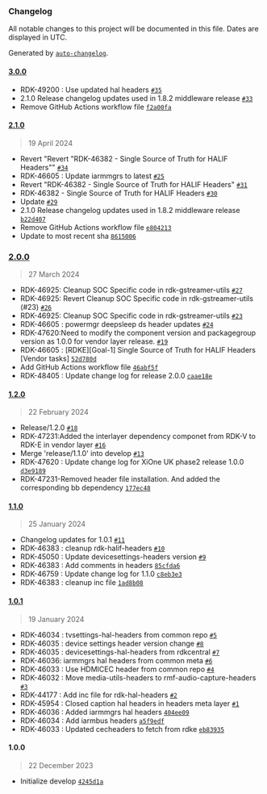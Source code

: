 ### Changelog

All notable changes to this project will be documented in this file. Dates are displayed in UTC.

Generated by [`auto-changelog`](https://github.com/CookPete/auto-changelog).

#### [3.0.0](https://github.com/rdk-e/meta-rdk-halif-headers/compare/2.1.0...3.0.0)

- RDK-49200 : Use updated hal headers [`#35`](https://github.com/rdk-e/meta-rdk-halif-headers/pull/35)
- 2.1.0 Release changelog updates used in 1.8.2 middleware release [`#33`](https://github.com/rdk-e/meta-rdk-halif-headers/pull/33)
- Remove GitHub Actions workflow file [`f2a00fa`](https://github.com/rdk-e/meta-rdk-halif-headers/commit/f2a00fac1d53a652a2290eac732cea68ebafd426)

#### [2.1.0](https://github.com/rdk-e/meta-rdk-halif-headers/compare/2.0.0...2.1.0)

> 19 April 2024

- Revert "Revert "RDK-46382 - Single Source of Truth for HALIF Headers"" [`#34`](https://github.com/rdk-e/meta-rdk-halif-headers/pull/34)
- RDK-46605 : Update iarmmgrs to latest [`#25`](https://github.com/rdk-e/meta-rdk-halif-headers/pull/25)
- Revert "RDK-46382 - Single Source of Truth for HALIF Headers" [`#31`](https://github.com/rdk-e/meta-rdk-halif-headers/pull/31)
- RDK-46382 - Single Source of Truth for HALIF Headers [`#30`](https://github.com/rdk-e/meta-rdk-halif-headers/pull/30)
- Update [`#29`](https://github.com/rdk-e/meta-rdk-halif-headers/pull/29)
- 2.1.0 Release changelog updates used in 1.8.2 middleware release [`b22d407`](https://github.com/rdk-e/meta-rdk-halif-headers/commit/b22d4078708ec628e561109bcd518fb9acd1474c)
- Remove GitHub Actions workflow file [`e804213`](https://github.com/rdk-e/meta-rdk-halif-headers/commit/e804213ce1784fe91edd2d51be149f9b5b206652)
- Update to most recent sha [`8615006`](https://github.com/rdk-e/meta-rdk-halif-headers/commit/8615006fab4338d59984791c1b32c20e7275c188)

### [2.0.0](https://github.com/rdk-e/meta-rdk-halif-headers/compare/1.2.0...2.0.0)

> 27 March 2024

- RDK-46925: Cleanup SOC Specific code in rdk-gstreamer-utils [`#27`](https://github.com/rdk-e/meta-rdk-halif-headers/pull/27)
- RDK-46925: Revert Cleanup SOC Specific code in rdk-gstreamer-utils (#23) [`#26`](https://github.com/rdk-e/meta-rdk-halif-headers/pull/26)
- RDK-46925: Cleanup SOC Specific code in rdk-gstreamer-utils [`#23`](https://github.com/rdk-e/meta-rdk-halif-headers/pull/23)
- RDK-46605 : powermgr deepsleep ds header updates [`#24`](https://github.com/rdk-e/meta-rdk-halif-headers/pull/24)
- RDK-47620:Need to modify the component version and packagegroup version as 1.0.0 for vendor layer release. [`#19`](https://github.com/rdk-e/meta-rdk-halif-headers/pull/19)
- RDK-46605 : [RDKE][Goal-1] Single Source of Truth for HALIF Headers [Vendor tasks] [`52d780d`](https://github.com/rdk-e/meta-rdk-halif-headers/commit/52d780d8d334df27240e999cc216ed813887ad79)
- Add GitHub Actions workflow file [`46abf5f`](https://github.com/rdk-e/meta-rdk-halif-headers/commit/46abf5f32be20af674560dd8e27a80e637461879)
- RDK-48405 : Update change log for release 2.0.0 [`caae18e`](https://github.com/rdk-e/meta-rdk-halif-headers/commit/caae18e71e602b5eb9b4778bc6a2ca8483bf0fe8)

#### [1.2.0](https://github.com/rdk-e/meta-rdk-halif-headers/compare/1.1.0...1.2.0)

> 22 February 2024

- Release/1.2.0 [`#18`](https://github.com/rdk-e/meta-rdk-halif-headers/pull/18)
- RDK-47231:Added the interlayer dependency componet from RDK-V to RDK-E in vendor layer [`#16`](https://github.com/rdk-e/meta-rdk-halif-headers/pull/16)
- Merge 'release/1.1.0' into develop [`#13`](https://github.com/rdk-e/meta-rdk-halif-headers/pull/13)
- RDK-47620 : Update change log for XiOne UK phase2 release 1.0.0 [`d3e9189`](https://github.com/rdk-e/meta-rdk-halif-headers/commit/d3e9189095644b849f5b628dfa02679ffb5da0e9)
- RDK-47231-Removed header file installation. And added the corresponding bb dependency [`177ec48`](https://github.com/rdk-e/meta-rdk-halif-headers/commit/177ec481f6827a2318f32ed1699a7daf89cebc5e)

#### [1.1.0](https://github.com/rdk-e/meta-rdk-halif-headers/compare/1.0.1...1.1.0)

> 25 January 2024

- Changelog updates for 1.0.1 [`#11`](https://github.com/rdk-e/meta-rdk-halif-headers/pull/11)
- RDK-46383 : cleanup rdk-halif-headers [`#10`](https://github.com/rdk-e/meta-rdk-halif-headers/pull/10)
- RDK-45050 : Update devicesettings-headers version [`#9`](https://github.com/rdk-e/meta-rdk-halif-headers/pull/9)
- RDK-46383 : Add comments in headers [`85cfda6`](https://github.com/rdk-e/meta-rdk-halif-headers/commit/85cfda64737434539129b148b8e9ada0716692b2)
- RDK-46759 : Update change log for 1.1.0 [`c8eb3e3`](https://github.com/rdk-e/meta-rdk-halif-headers/commit/c8eb3e344d69706b46190149de3ab1f067ff4f82)
- RDK-46383 : cleanup inc file [`1ad8b08`](https://github.com/rdk-e/meta-rdk-halif-headers/commit/1ad8b08add54c4c754aa0eaaed980551aad6a591)

#### [1.0.1](https://github.com/rdk-e/meta-rdk-halif-headers/compare/1.0.0...1.0.1)

> 19 January 2024

- RDK-46034 : tvsettings-hal-headers from common repo [`#5`](https://github.com/rdk-e/meta-rdk-halif-headers/pull/5)
- RDK-46035 : device settings header version change [`#8`](https://github.com/rdk-e/meta-rdk-halif-headers/pull/8)
- RDK-46035 : devicesettings-hal-headers from rdkcentral [`#7`](https://github.com/rdk-e/meta-rdk-halif-headers/pull/7)
- RDK-46036: iarmmgrs hal headers from common meta [`#6`](https://github.com/rdk-e/meta-rdk-halif-headers/pull/6)
- RDK-46033 : Use HDMICEC header from common repo [`#4`](https://github.com/rdk-e/meta-rdk-halif-headers/pull/4)
- RDK-46032 : Move media-utils-headers to rmf-audio-capture-headers [`#3`](https://github.com/rdk-e/meta-rdk-halif-headers/pull/3)
- RDK-44177 : Add inc file for rdk-hal-headers [`#2`](https://github.com/rdk-e/meta-rdk-halif-headers/pull/2)
- RDK-45954 : Closed caption hal headers in headers meta layer [`#1`](https://github.com/rdk-e/meta-rdk-halif-headers/pull/1)
- RDK-46036 : Added iarmmgrs hal headers [`404ee09`](https://github.com/rdk-e/meta-rdk-halif-headers/commit/404ee096c147c0cc985711685da3a55ff2183276)
- RDK-46034 : Add iarmbus headers [`a5f9edf`](https://github.com/rdk-e/meta-rdk-halif-headers/commit/a5f9edf153e9f8a09a50325ffb66943a7f92590e)
- RDK-46033 : Updated cecheaders to fetch from rdke [`eb83935`](https://github.com/rdk-e/meta-rdk-halif-headers/commit/eb839358ffeb2c7c7211b6f0dc647b08619ef09a)

#### 1.0.0

> 22 December 2023

- Initialize develop [`4245d1a`](https://github.com/rdk-e/meta-rdk-halif-headers/commit/4245d1ac3dddd7f78390797dda69ea9c21a3e453)
